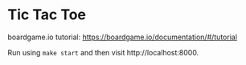 # Tic Tac Toe

boardgame.io tutorial: https://boardgame.io/documentation/#/tutorial

Run using `make start` and then visit http://localhost:8000.
